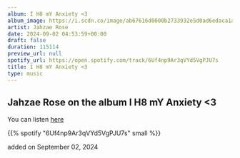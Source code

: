 ```yaml
---
album: I H8 mY Anxiety <3
album_image: https://i.scdn.co/image/ab67616d0000b2733932e5d0ad6edaca1a43bbce
artist: Jahzae Rose
date: 2024-09-02 04:53:59+00:00
draft: false
duration: 115114
preview_url: null
spotify_url: https://open.spotify.com/track/6Uf4np9Ar3qVYd5VgPJU7s
title: I H8 mY Anxiety <3
type: music
---
```



## Jahzae Rose on the album I H8 mY Anxiety <3

You can listen [here](https://open.spotify.com/track/6Uf4np9Ar3qVYd5VgPJU7s)

{{% spotify "6Uf4np9Ar3qVYd5VgPJU7s" small %}}

added on September 02, 2024